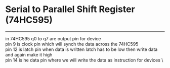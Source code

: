# Serial to Parallel Shift Register (74HC595)

---

in 74HC595 q0 to q7 are output pin for device  \
pin 9 is clock pin which will synch the data across the 74HC595 \
pin 12 is latch pin when data is written latch has to be low then write data and again make it high\
pin 14 is he data pin where we will write the data as instruction for devices \
